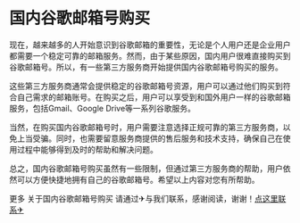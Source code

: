 # 国内谷歌邮箱号购买

现在，越来越多的人开始意识到谷歌邮箱的重要性，无论是个人用户还是企业用户都需要一个稳定可靠的邮箱服务。然而，由于某些原因，国内用户很难直接购买到谷歌邮箱号。所以，有一些第三方服务商开始提供国内谷歌邮箱号购买的服务。

这些第三方服务商通常会提供稳定的谷歌邮箱号资源，用户可以通过他们购买到符合自己需求的邮箱账号。在购买之后，用户可以享受到和国外用户一样的谷歌邮箱服务，包括Gmail、Google Drive等一系列谷歌服务。

当然，在购买国内谷歌邮箱号时，用户需要注意选择正规可靠的第三方服务商，以免上当受骗。同时，也需要留意服务商提供的售后服务和技术支持，确保自己在使用过程中能够得到及时的帮助和解决问题。

总之，国内谷歌邮箱号购买虽然有一些限制，但通过第三方服务商的帮助，用户依然可以方便快捷地拥有自己的谷歌邮箱号。希望以上内容对您有所帮助。

更多 关于国内谷歌邮箱号购买 请通过✈与我们联系，感谢阅读，谢谢！[点这里联系✈](https://ads.k02.cc)